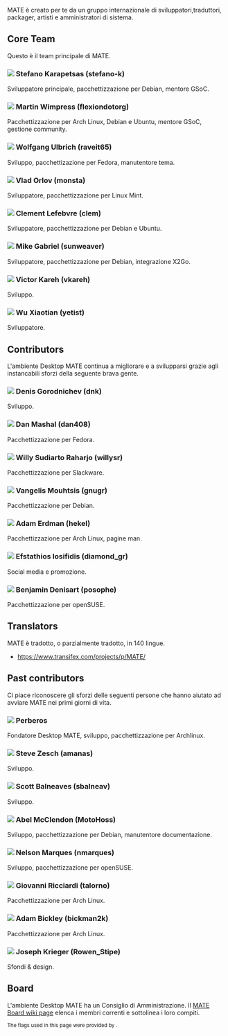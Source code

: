 <!--
.. link:
.. description:
.. tags:
.. date: 2011-12-05 07:25:21
.. title: Team
.. slug: team
-->

MATE è creato per te da un gruppo internazionale di sviluppatori,traduttori, packager, artisti e amministratori di sistema.

## Core Team

Questo è il team principale di MATE.

### ![](/assets/img/flags/32/Italy.png) Stefano Karapetsas (stefano-k)

Sviluppatore principale, pacchettizzazione per Debian, mentore GSoC.

### ![](/assets/img/flags/32/United%20Kingdom\(Great%20Britain\).png) Martin Wimpress (flexiondotorg)

Pacchettizzazione per Arch Linux, Debian e Ubuntu, mentore GSoC, gestione community.

### ![](/assets/img/flags/32/Germany.png) Wolfgang Ulbrich (raveit65)

Sviluppo, pacchettizazione per Fedora, manutentore tema.

### ![](/assets/img/flags/32/Russian%20Federation.png) Vlad Orlov (monsta)

Sviluppatore, pacchettizzazione per Linux Mint.

### ![](/assets/img/flags/32/France.png) Clement Lefebvre (clem)

Sviluppatore, pacchettizzazione per Debian e Ubuntu.

### ![](/assets/img/flags/32/Germany.png) Mike Gabriel (sunweaver)

Sviluppatore, pacchettizzazione per Debian, integrazione X2Go.

### ![](/assets/img/flags/32/Puerto%20Rico.png) Victor Kareh (vkareh)

Sviluppo.

### ![](/assets/img/flags/32/China.png) Wu Xiaotian (yetist)

Sviluppatore.

## Contributors

L'ambiente Desktop MATE continua a migliorare e a svilupparsi grazie
agli instancabili sforzi della seguente brava gente.

### ![](/assets/img/flags/32/Russian%20Federation.png) Denis Gorodnichev (dnk)

Sviluppo.

### ![](/assets/img/flags/32/USA.png) Dan Mashal (dan408)

Pacchettizzazione per Fedora.

### ![](/assets/img/flags/32/Indonesia.png) Willy Sudiarto Raharjo (willysr)

Pacchettizzazione per Slackware.

### ![](/assets/img/flags/32/Greece.png) Vangelis Mouhtsis (gnugr)

Pacchettizzazione per Debian.

### ![](/assets/img/flags/32/USA.png) Adam Erdman (hekel)

Pacchettizzazione per Arch Linux, pagine man.

### ![](/assets/img/flags/32/Greece.png) Efstathios Iosifidis (diamond_gr)

Social media e promozione.

### ![](/assets/img/flags/32/France.png) Benjamin Denisart (posophe)

Pacchettizzazione per openSUSE.

## Translators

MATE è tradotto, o parzialmente tradotto, in 140 lingue.

  * <https://www.transifex.com/projects/p/MATE/>

## Past contributors

Ci piace riconoscere gli sforzi delle seguenti persone che
hanno aiutato ad avviare MATE nei primi giorni di vita.

### ![](/assets/img/flags/32/Argentina.png) Perberos

Fondatore Desktop MATE, sviluppo, pacchettizzazione per Archlinux.

### ![](/assets/img/flags/32/USA.png) Steve Zesch (amanas)

Sviluppo.

### ![](/assets/img/flags/32/Canada.png) Scott Balneaves (sbalneav)

Sviluppo.

### ![](/assets/img/flags/32/USA.png) Abel McClendon (MotoHoss)

Sviluppo, pacchettizzazione per Debian, manutentore documentazione.

### ![](/assets/img/flags/32/Portugal.png) Nelson Marques (nmarques)

Sviluppo, pacchettizzazione per openSUSE.

### ![](/assets/img/flags/32/Italy.png) Giovanni Ricciardi (talorno)

Pacchettizzazione per Arch Linux.

### ![](/assets/img/flags/32/USA.png) Adam Bickley (bickman2k)

Pacchettizzazione per Arch Linux.

### ![](/assets/img/flags/32/USA.png) Joseph Krieger (Rowen_Stipe)

Sfondi & design.

## Board

L'ambiente Desktop MATE ha un Consiglio di Amministrazione. Il
[MATE Board wiki page](http://wiki.mate-desktop.com/board)
elenca i membri correnti e sottolinea i loro compiti.

<small>
The flags used in this page were provided by <http://www.icondrawer.com>.
</small>
